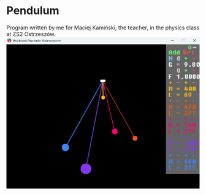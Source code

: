 # Pendulum
Program written by me for Maciej Kamiński, the teacher, in the physics class at ZS2 Ostrzeszów.
<br />
![Pendulum in run](Pendulum.png)
